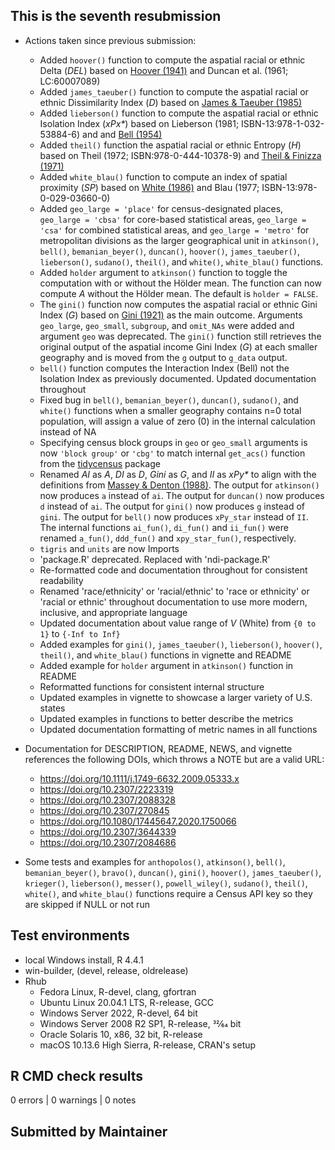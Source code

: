 ## This is the seventh resubmission

* Actions taken since previous submission:
  * Added `hoover()` function to compute the aspatial racial or ethnic Delta (*DEL*) based on [Hoover (1941)](https://doi.org/10.1017/S0022050700052980) and Duncan et al. (1961; LC:60007089)
  * Added `james_taeuber()` function to compute the aspatial racial or ethnic Dissimilarity Index (*D*) based on [James & Taeuber (1985)](https://doi.org/10.2307/270845)
  * Added `lieberson()` function to compute the aspatial racial or ethnic Isolation Index (_xPx\*_) based on Lieberson (1981; ISBN-13:978-1-032-53884-6) and and [Bell (1954)](https://doi.org/10.2307/2574118)
  * Added `theil()` function the aspatial racial or ethnic Entropy (*H*) based on Theil (1972; ISBN:978-0-444-10378-9) and [Theil & Finizza (1971)](https://doi.org/110.1080/0022250X.1971.9989795)
  * Added `white_blau()` function to compute an index of spatial proximity (*SP*) based on [White (1986)](https://doi.org/10.2307/3644339) and Blau (1977; ISBN-13:978-0-029-03660-0)
  * Added `geo_large = 'place'` for census-designated places, `geo_large = 'cbsa'` for core-based statistical areas, `geo_large = 'csa'` for combined statistical areas, and `geo_large = 'metro'` for metropolitan divisions as the larger geographical unit in `atkinson()`, `bell()`, `bemanian_beyer()`, `duncan()`, `hoover()`, `james_taeuber()`, `lieberson()`, `sudano()`, `theil()`, and `white()`, `white_blau()` functions.
  * Added `holder` argument to `atkinson()` function to toggle the computation with or without the Hölder mean. The function can now compute *A* without the Hölder mean. The default is `holder = FALSE`.
  * The `gini()` function now computes the aspatial racial or ethnic Gini Index (*G*) based on [Gini (1921)](https://doi.org/10.2307/2223319) as the main outcome. Arguments `geo_large`, `geo_small`, `subgroup`, and `omit_NAs` were added and argument `geo` was deprecated. The `gini()` function still retrieves the original output of the aspatial income Gini Index (*G*) at each smaller geography and is moved from the `g` output to `g_data` output.
  * `bell()` function computes the Interaction Index (Bell) not the Isolation Index as previously documented. Updated documentation throughout
  * Fixed bug in `bell()`, `bemanian_beyer()`, `duncan()`, `sudano()`, and `white()` functions when a smaller geography contains n=0 total population, will assign a value of zero (0) in the internal calculation instead of NA
  * Specifying census block groups in `geo` or `geo_small` arguments is now `'block group'` or `'cbg'` to match internal `get_acs()` function from the [tidycensus](https://CRAN.R-project.org/package=tidycensus) package
  * Renamed *AI* as *A*, *DI* as *D*, *Gini* as *G*, and *II* as _xPy\*_ to align with the definitions from [Massey & Denton (1988)](https://doi.org/10.1093/sf/67.2.281). The output for `atkinson()` now produces `a` instead of `ai`. The output for `duncan()` now produces `d` instead of `ai`. The output for `gini()` now produces `g` instead of `gini`. The output for `bell()` now produces `xPy_star` instead of `II`. The internal functions `ai_fun()`, `di_fun()` and `ii_fun()` were renamed `a_fun()`, `ddd_fun()` and `xpy_star_fun()`, respectively.
  * `tigris` and `units` are now Imports
  * 'package.R' deprecated. Replaced with 'ndi-package.R'
  * Re-formatted code and documentation throughout for consistent readability
  * Renamed 'race/ethnicity' or 'racial/ethnic' to 'race or ethnicity' or 'racial or ethnic' throughout documentation to use more modern, inclusive, and appropriate language
  * Updated documentation about value range of *V* (White) from `{0 to 1}` to `{-Inf to Inf}`
  * Added examples for `gini()`, `james_taeuber()`, `lieberson()`, `hoover()`, `theil()`, and `white_blau()` functions in vignette and README
  * Added example for `holder` argument in `atkinson()` function in README
  * Reformatted functions for consistent internal structure
  * Updated examples in vignette to showcase a larger variety of U.S. states
  * Updated examples in functions to better describe the metrics
  * Updated documentation formatting of metric names in all functions

* Documentation for DESCRIPTION, README, NEWS, and vignette references the following DOIs, which throws a NOTE but are a valid URL:
  * <https://doi.org/10.1111/j.1749-6632.2009.05333.x>
  * <https://doi.org/10.2307/2223319>
  * <https://doi.org/10.2307/2088328>
  * <https://doi.org/10.2307/270845>
  * <https://doi.org/10.1080/17445647.2020.1750066>
  * <https://doi.org/10.2307/3644339>
  * <https://doi.org/10.2307/2084686>
  
* Some tests and examples for `anthopolos()`, `atkinson()`, `bell()`, `bemanian_beyer()`, `bravo()`, `duncan()`, `gini()`, `hoover()`, `james_taeuber()`, `krieger()`, `lieberson()`, `messer()`, `powell_wiley()`, `sudano()`, `theil()`, `white()`, and `white_blau()` functions require a Census API key so they are skipped if NULL or not run

## Test environments
* local Windows install, R 4.4.1
* win-builder, (devel, release, oldrelease)
* Rhub
  * Fedora Linux, R-devel, clang, gfortran
  * Ubuntu Linux 20.04.1 LTS, R-release, GCC
  * Windows Server 2022, R-devel, 64 bit
  * Windows Server 2008 R2 SP1, R-release, 32⁄64 bit
  * Oracle Solaris 10, x86, 32 bit, R-release
  * macOS 10.13.6 High Sierra, R-release, CRAN's setup

## R CMD check results
0 errors | 0 warnings | 0 notes

## Submitted by Maintainer
